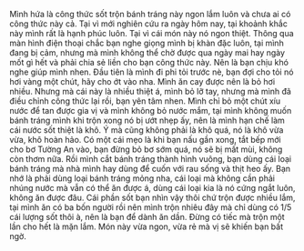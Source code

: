 Mình hứa là công thức sốt trộn bánh tráng này ngon lắm luôn và chưa ai có công thức này cả. Tại vì mới nghiên cứu ra ngày hôm nay, tại khoảnh khắc này mình rất là hạnh phúc luôn. Tại vì cái món này nó ngon thiệt. Thông qua màn hình điện thoại chắc bạn nghe giọng mình bị khàn đặc luôn, tại mình đang bị cảm, nhưng mà mình không thể chờ được qua ngày mai hay ngày mốt gì hết và phải chia sẻ liền cho bạn công thức này. Nên là bạn chịu khó nghe giúp mình nhen. Đầu tiên là mình đi phi tỏi trước nè, bạn đợi cho tỏi nó hơi vàng một chút, hãy cho ớt vào nha. Mình ăn cay được nên là bỏ hơi nhiều. Nhưng mà cái này là nhiều thiệt á, mình bỏ lỡ tay, nhưng mà mình đã điều chỉnh công thức lại rồi, bạn yên tâm nhen. Mình chỉ bỏ một chút xíu nước để tan được gia vị và mình không bỏ nước mắm, tại mình không muốn bánh tráng mình khi trộn xong nó bị ướt nhẹp ấy, nên là mình hạn chế làm cái nước sốt thiệt là khô. Ý mà cũng không phải là khô quá, nó là khô vừa vừa, khô hoàn hảo. Có một cái mẹo là khi bạn nấu gần xong, tắt bếp mới cho bơ Tường An vào, bạn đừng bỏ bơ sớm quá, nó sẽ bị mất mùi, không còn thơm nữa. Rồi mình cắt bánh tráng thành hình vuông, bạn dùng cái loại bánh tráng mà nhà mình hay dùng để cuốn với rau sống và thịt heo ấy. Bạn nhớ là phải dùng loại bánh tráng mỏng nha, cái loại mà không cần phải nhúng nước mà vẫn có thể ăn được á, dùng cái loại kia là nó cứng ngắt luôn, không ăn được đâu. Cái phần sốt bạn nhìn vậy thôi chứ trộn được nhiều lắm, tại mình ăn có ba bốn người rồi nên mình trộn nhiêu đây mà chỉ dùng có 1/5 cái lượng sốt thôi à, nên là bạn để dành ăn dần. Đừng có tiếc mà trộn một lần cho hết là mặn lắm. Món này vừa ngon, vừa rẻ mà vị sẽ khiến bạn bất ngờ.